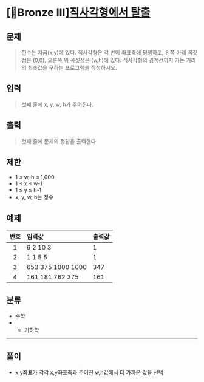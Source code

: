 # [🥉Bronze Ⅲ][직사각형에서 탈출](https://www.acmicpc.net/problem/1085)
## 문제
> 한수는 지금(x,y)에 있다. 직사각형은 각 변이 좌표축에 평행하고, 왼쪽 아래 꼭짓점은 (0,0), 오른쪽 위 꼭짓점은 (w,h)에 있다. 직사각형의 경계선까지 가는 거리의 최솟값을 구하는 프로그램을 작성하시오.
## 입력
> 첫쨰 줄에 x, y, w, h가 주어진다.
## 출력
> 첫째 줄에 문제의 정답을 출력한다.
## 제한
+ 1 ≤ w, h ≤ 1,000
+ 1 ≤ x ≤ w-1
+ 1 ≤ y ≤ h-1
+ x, y, w, h는 정수

## 예제
| 번호 | 입력값 | 출력값 |
|:---:|:---|:---|
|1|6 2 10 3| 1 |
|2|1 1 5 5| 1|
|3|653 375 1000 1000| 347|
|4|161 181 762 375|161|

## 분류
+ 수학
+ + 기하학

---------
## 풀이
+ x,y좌표가 각각 x,y좌표축과 주어진 w,h값에서 더 가까운 값을 선택